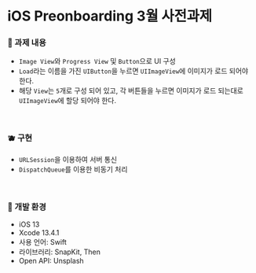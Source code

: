 # iOS Preonboarding 3월 사전과제

### 🍎 과제 내용
- `Image View`와 `Progress View` 및 `Button`으로 UI 구성
- `Load`라는 이름을 가진 `UIButton`을 누르면 `UIImageView`에 이미지가 로드 되어야 한다.
- 해당 `View`는 `5`개로 구성 되어 있고, 각 버튼들을 누르면 이미지가 로드 되는대로 `UIImageView`에 할당 되어야 한다.

</br>

### 🫐 구현
- `URLSession`을 이용하여 서버 통신
- `DispatchQueue`를 이용한 비동기 처리

</br>

### 🐝 개발 환경
- iOS 13
- Xcode 13.4.1
- 사용 언어: Swift
- 라이브러리: SnapKit, Then
- Open API: Unsplash
